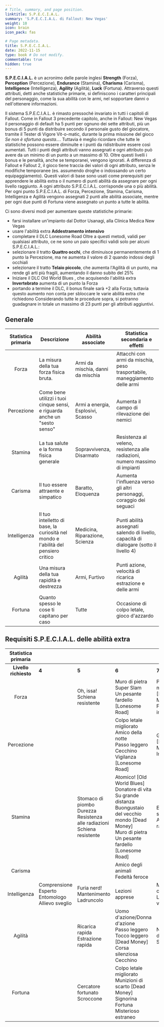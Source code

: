 ```yaml
---
# Title, summary, and page position.
linktitle: S.P.E.C.I.A.L.
summary: 'S.P.E.C.I.A.L. di Fallout: New Vegas'
weight: 10
icon: brain
icon_pack: fas

# Page metadata.
title: S.P.E.C.I.A.L.
date: 2022-11-15
type: book # Do not modify.
commentable: true
hidden: true
---
```





<div class="fnv">

**S.P.E.C.I.A.L.** è un acronimo delle parole inglesi **Strength** (Forza), **Perception** (Percezione), **Endurance** (Stamina), **Charisma** (Carisma), **Intelligence** (Intelligenza), **Agility** (Agilità), **Luck** (Fortuna). Attraverso questi attributi, detti anche statistiche primarie, si definiscono i caratteri principali del personaggio, come la sua abilità con le armi, nel sopportare danni o nell'ottenere informazioni.

Il sistema S.P.E.C.I.A.L. è rimasto pressoché invariato in tutti i capitoli di Fallout. Come in Fallout 3 precedente capitolo, anche in Fallout: New Vegas il personaggio di default ha 5 punti per ognuno dei sette attributi, più un bonus di 5 punti da distribuire secondo il personale gusto del giocatore, tramite il Tester di Vigore Vit-o-matic, durante la prima missione del gioco *Se non è sfortuna questa...*. Tuttavia è meglio ricordare che tutte le statistiche possono essere diminuite e i punti da ridistribuire essere così aumentati. Tutti i punti degli attributi vanno assegnati e ogni attributo può avere da un minimo di un punto a un massimo di 10. Oltre questi livelli i bonus e le penalità, anche se temporanei, vengono ignorati.
A differenza di Fallout e Fallout 2, il gioco tiene traccia dei valori di ogni attributo, senza le modifiche temporanee (es. assumendo droghe o indossando un certo equipaggiamento). Questi valori di base sono usati come prerequisiti per apprendere le abilità extra o il numero di punti abilità da assegnare per ogni livello raggiunto. A ogni attributo S.P.E.C.I.A.L. corrisponde una o più abilità. Per ogni punto S.P.E.C.I.A.L. di Forza, Percezione, Stamina, Carisma, Intelligenza e Agilità vengono assegnati 2 punti alle abilità associate, mentre per ogni due punti di Fortuna viene assegnato un punto a tutte le abilità.

Ci sono diversi modi per aumentare queste statistiche primarie:
- farsi installare un'impianto dal Dottor Usanagi, alla Clinica Medica New Vegas
- usare l'abilità extra **Addestramento intensivo**
- completare il DLC Lonesome Road
Oltre a questi metodi, validi per qualsiasi attributo, ce ne sono un paio specifici validi solo per alcuni S.P.E.C.I.A.L.:
- selezionare il tratto **Quattro occhi**, che diminuisce permanentemente di 1 punto la Percezione, ma ne aumenta il valore di 2 quando indossi degli
occhiali
- selezionare il tratto **Telaio piccolo**, che aumenta l'Agilità di un punto, ma rende gli arti più fragili, aumentando il danno subito del 25%
- Iniziare il DLC Old World Blues , che acquisendo l'abilità extra **Invertebrato** aumenta di un punto la Forza
- portando a termine il DLC, il bonus finale sarà +2 alla Forza; tuttavia questo aumento non conta per sbloccare le varie abilità extra che richiedono
Considerando tutte le procedure sopra, si potranno guadagnare in totale un massimo di 23 punti per gli attributi aggiuntivi.

## Generale

| Statistica primaria | Descrizione                                                                        | Abilità associate                 | Statistica secondaria e effetti                                                        |
| :-----------------: | ---------------------------------------------------------------------------------- | --------------------------------- | -------------------------------------------------------------------------------------- |
|        Forza        | La misura della tua forza fisica bruta.                                            | Armi da mischia, danni da mischia                   | Attacchi con armi da mischia, peso trasportabile, maneggiamento delle armi             |
|     Percezione      | Come bene utilizzi i tuoi cinque sensi, e riguarda anche un "sesto senso"          | Armi a energia, Esplosivi, Scasso | Aumenta il campo di rilevazione dei nemici                                             |
|       Stamina       | La tua salute e la forma fisica generale                                           | Sopravvivenza, Disarmato          | Resistenza al veleno, resistenza alle radiazioni, numero massimo di impianti           |
|       Carisma       | Il tuo essere attraente e simpatico                                                | Baratto, Eloquenza                | Aumenta l'influenza verso gli altri personaggi, coraggio dei seguaci                   |
|    Intelligenza     | Il tuo intelletto di base, la curiosità nel mondo e l'abilità del pensiero critico | Medicina, Riparazione, Scienza    | Punti abilità assegnati salendo di livello, capacità di dialogare (sotto il livello 4) |
|       Agilità       | Una misura della tua rapidità e destrezza                                          | Armi, Furtivo                     | Punti azione, velocità di ricarica estrazione e delle armi                             |
|       Fortuna       | Quanto spesso le cose ti capitano per caso                                         | Tutte                             | Occasione di colpo letale, gioco d'azzardo                                             |



## Requisiti S.P.E.C.I.A.L. delle abilità extra


|  Statistica primaria  |                                                          |                                                                                  |                                                                                                                                                                             |                                                  |                                                        |
| :-------------------: | :------------------------------------------------------- | :------------------------------------------------------------------------------- | :-------------------------------------------------------------------------------------------------------------------------------------------------------------------------- | :----------------------------------------------- | :----------------------------------------------------- |
| **Livello richiesto** | **4**                                                    | **5**                                                                            | **6**                                                                                                                                                                       | **7**                                            | **8**                                                  |
|         Forza         |                                                          | Oh, issa!<br>Schiena resistente                                                  | Muro di pietra<br>Super Slam<br>Un pesante fardello [Lonesome Road]                                                                                                         | Peso massimo [Dead Money]<br>Forza inarrestabile |                                                        |
|      Percezione       |                                                          |                                                                                  | Colpo letale migliorato<br>Amico della notte<br>Passo leggero<br>Cecchino<br>Vigilanza [Lonesome Road]                                                                      | Gambizzatore [Dead Money]<br>Infiltrato          |                                                        |
|        Stamina        |                                                          | Stomaco di piombo<br>Durezza<br>Resistenza alle radiazioni<br>Schiena resistente | Atomico! [Old World Blues]<br>Donatore di vita<br>Su grande distanza<br>Buongustaio del vecchio mondo [Dead Money]<br>Muro di pietra<br>Un pesante fardello [Lonesome Road] | Energia solare<br>Assorbi radiazioni             | Impianto GRX [Old World Blues]<br>Bellezza radioattiva |
|        Carisma        |                                                          |                                                                                  | Amico degli animali<br>Fedeltà feroce                                                                                                                                       |                                                  |                                                        |
|     Intelligenza      | Comprensione<br>Esperto<br>Entomologo<br>Allievo sveglio | Furia nerd!<br>Mantenimento<br>Ladruncolo                                        | Lezioni apprese                                                                                                                                                             | Mago del computer<br>Lettore vorace              |                                                        |
|        Agilità        |                                                          | Ricarica rapida<br>Estrazione rapida                                             | Uomo d'azione/Donna d'azione<br>Passo leggero<br>Tocco leggero [Dead Money]<br>Corsa silenziosa<br>Cecchino                                                                 | Nervi d'acciaio<br>Sventratore                   | Corriere dei tunnel [Lonesome Road]                    |
|        Fortuna        |                                                          | Cercatore fortunato<br>Scroccone                                                 | Colpo letale migliorato<br>Munizioni di scarto [Dead Money]<br>Signorina Fortuna<br>Misterioso estraneo                                                                     |                                                  |                                                        |


</div>

